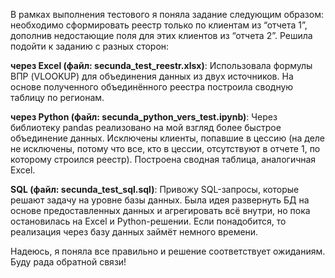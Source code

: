 В рамках выполнения тестового я поняла задание следующим образом: необходимо сформировать реестр только по клиентам из “отчета 1”, 
дополнив недостающие поля для этих клиентов из “отчета 2”. Решила подойти к заданию с разных сторон:

**через Excel (файл: secunda_test_reestr.xlsx)**:
  Использовала формулы ВПР (VLOOKUP) для объединения данных из двух источников.
	На основе полученного объединённого реестра построила сводную таблицу по регионам.

**через Python (файл: secunda_python_vers_test.ipynb)**:
	Через библиотеку pandas реализовано на мой взгляд более быстрое объединение данных.
	Исключены клиенты, попавшие в цессию (на деле не исключены, потому что все, кто в цессии, отсутствуют в отчете 1, по которому строился реестр).
  Построена сводная таблица, аналогичная Excel.

**SQL (файл: secunda_test_sql.sql)**:
	Привожу SQL-запросы, которые решают задачу на уровне базы данных.
  Была идея развернуть БД на основе предоставленных данных и агрегировать всё внутри, но пока остановилась на Excel и Python-решении.
	Если понадобится, то реализация через базу данных займёт немного времени.

 Надеюсь, я поняла все правильно и решение соответствует ожиданиям. Буду рада обратной связи!
